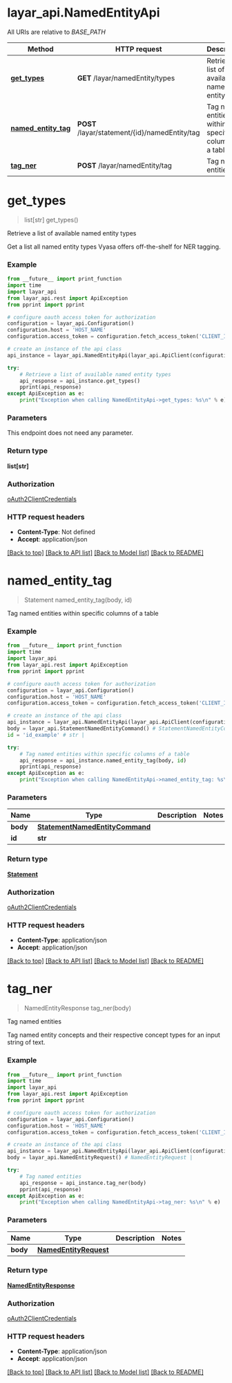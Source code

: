 # layar_api.NamedEntityApi

All URIs are relative to *BASE_PATH*

Method | HTTP request | Description
------------- | ------------- | -------------
[**get_types**](NamedEntityApi.md#get_types) | **GET** /layar/namedEntity/types | Retrieve a list of available named entity types
[**named_entity_tag**](NamedEntityApi.md#named_entity_tag) | **POST** /layar/statement/{id}/namedEntity/tag | Tag named entities within specific columns of a table
[**tag_ner**](NamedEntityApi.md#tag_ner) | **POST** /layar/namedEntity/tag | Tag named entities

# **get_types**
> list[str] get_types()

Retrieve a list of available named entity types

Get a list all named entity types Vyasa offers off-the-shelf for NER tagging.

### Example
```python
from __future__ import print_function
import time
import layar_api
from layar_api.rest import ApiException
from pprint import pprint

# configure oauth access token for authorization
configuration = layar_api.Configuration()
configuration.host = 'HOST_NAME'
configuration.access_token = configuration.fetch_access_token('CLIENT_ID', 'CLIENT_SECRET')

# create an instance of the api class
api_instance = layar_api.NamedEntityApi(layar_api.ApiClient(configuration))

try:
    # Retrieve a list of available named entity types
    api_response = api_instance.get_types()
    pprint(api_response)
except ApiException as e:
    print("Exception when calling NamedEntityApi->get_types: %s\n" % e)
```

### Parameters
This endpoint does not need any parameter.

### Return type

**list[str]**

### Authorization

[oAuth2ClientCredentials](../README.md#oAuth2ClientCredentials)

### HTTP request headers

 - **Content-Type**: Not defined
 - **Accept**: application/json

[[Back to top]](#) [[Back to API list]](../README.md#documentation-for-api-endpoints) [[Back to Model list]](../README.md#documentation-for-models) [[Back to README]](../README.md)

# **named_entity_tag**
> Statement named_entity_tag(body, id)

Tag named entities within specific columns of a table

### Example
```python
from __future__ import print_function
import time
import layar_api
from layar_api.rest import ApiException
from pprint import pprint

# configure oauth access token for authorization
configuration = layar_api.Configuration()
configuration.host = 'HOST_NAME'
configuration.access_token = configuration.fetch_access_token('CLIENT_ID', 'CLIENT_SECRET')

# create an instance of the api class
api_instance = layar_api.NamedEntityApi(layar_api.ApiClient(configuration))
body = layar_api.StatementNamedEntityCommand() # StatementNamedEntityCommand | 
id = 'id_example' # str | 

try:
    # Tag named entities within specific columns of a table
    api_response = api_instance.named_entity_tag(body, id)
    pprint(api_response)
except ApiException as e:
    print("Exception when calling NamedEntityApi->named_entity_tag: %s\n" % e)
```

### Parameters

Name | Type | Description  | Notes
------------- | ------------- | ------------- | -------------
 **body** | [**StatementNamedEntityCommand**](StatementNamedEntityCommand.md)|  | 
 **id** | **str**|  | 

### Return type

[**Statement**](Statement.md)

### Authorization

[oAuth2ClientCredentials](../README.md#oAuth2ClientCredentials)

### HTTP request headers

 - **Content-Type**: application/json
 - **Accept**: application/json

[[Back to top]](#) [[Back to API list]](../README.md#documentation-for-api-endpoints) [[Back to Model list]](../README.md#documentation-for-models) [[Back to README]](../README.md)

# **tag_ner**
> NamedEntityResponse tag_ner(body)

Tag named entities

Tag named entity concepts and their respective concept types for an input string of text.

### Example
```python
from __future__ import print_function
import time
import layar_api
from layar_api.rest import ApiException
from pprint import pprint

# configure oauth access token for authorization
configuration = layar_api.Configuration()
configuration.host = 'HOST_NAME'
configuration.access_token = configuration.fetch_access_token('CLIENT_ID', 'CLIENT_SECRET')

# create an instance of the api class
api_instance = layar_api.NamedEntityApi(layar_api.ApiClient(configuration))
body = layar_api.NamedEntityRequest() # NamedEntityRequest | 

try:
    # Tag named entities
    api_response = api_instance.tag_ner(body)
    pprint(api_response)
except ApiException as e:
    print("Exception when calling NamedEntityApi->tag_ner: %s\n" % e)
```

### Parameters

Name | Type | Description  | Notes
------------- | ------------- | ------------- | -------------
 **body** | [**NamedEntityRequest**](NamedEntityRequest.md)|  | 

### Return type

[**NamedEntityResponse**](NamedEntityResponse.md)

### Authorization

[oAuth2ClientCredentials](../README.md#oAuth2ClientCredentials)

### HTTP request headers

 - **Content-Type**: application/json
 - **Accept**: application/json

[[Back to top]](#) [[Back to API list]](../README.md#documentation-for-api-endpoints) [[Back to Model list]](../README.md#documentation-for-models) [[Back to README]](../README.md)

